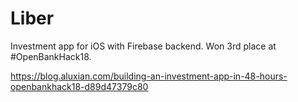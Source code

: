 # Liber

Investment app for iOS with Firebase backend. Won 3rd place at #OpenBankHack18.

https://blog.aluxian.com/building-an-investment-app-in-48-hours-openbankhack18-d89d47379c80
